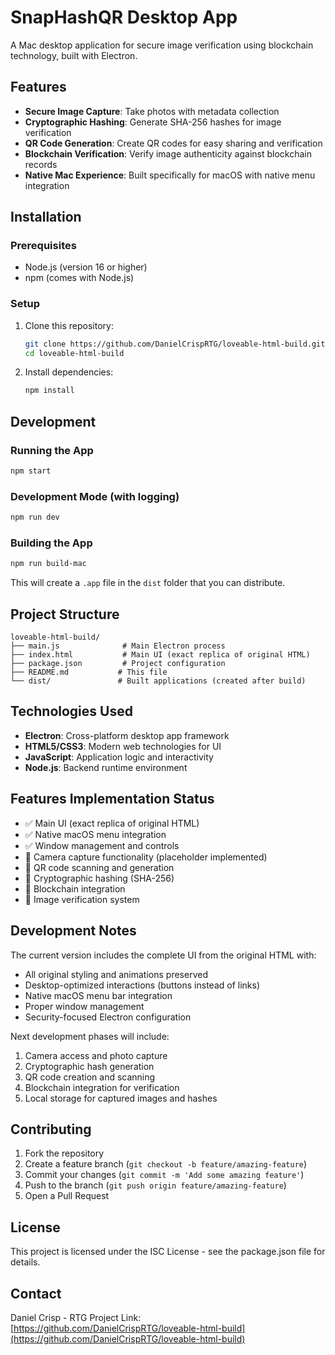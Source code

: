 # SnapHashQR Desktop App

A Mac desktop application for secure image verification using blockchain technology, built with Electron.

## Features

- **Secure Image Capture**: Take photos with metadata collection
- **Cryptographic Hashing**: Generate SHA-256 hashes for image verification
- **QR Code Generation**: Create QR codes for easy sharing and verification
- **Blockchain Verification**: Verify image authenticity against blockchain records
- **Native Mac Experience**: Built specifically for macOS with native menu integration

## Installation

### Prerequisites
- Node.js (version 16 or higher)
- npm (comes with Node.js)

### Setup
1. Clone this repository:
   ```bash
   git clone https://github.com/DanielCrispRTG/loveable-html-build.git
   cd loveable-html-build
   ```

2. Install dependencies:
   ```bash
   npm install
   ```

## Development

### Running the App
```bash
npm start
```

### Development Mode (with logging)
```bash
npm run dev
```

### Building the App
```bash
npm run build-mac
```

This will create a `.app` file in the `dist` folder that you can distribute.

## Project Structure

```
loveable-html-build/
├── main.js              # Main Electron process
├── index.html           # Main UI (exact replica of original HTML)
├── package.json         # Project configuration
├── README.md           # This file
└── dist/               # Built applications (created after build)
```

## Technologies Used

- **Electron**: Cross-platform desktop app framework
- **HTML5/CSS3**: Modern web technologies for UI
- **JavaScript**: Application logic and interactivity
- **Node.js**: Backend runtime environment

## Features Implementation Status

- ✅ Main UI (exact replica of original HTML)
- ✅ Native macOS menu integration
- ✅ Window management and controls
- 🔄 Camera capture functionality (placeholder implemented)
- 🔄 QR code scanning and generation
- 🔄 Cryptographic hashing (SHA-256)
- 🔄 Blockchain integration
- 🔄 Image verification system

## Development Notes

The current version includes the complete UI from the original HTML with:
- All original styling and animations preserved
- Desktop-optimized interactions (buttons instead of links)
- Native macOS menu bar integration
- Proper window management
- Security-focused Electron configuration

Next development phases will include:
1. Camera access and photo capture
2. Cryptographic hash generation
3. QR code creation and scanning
4. Blockchain integration for verification
5. Local storage for captured images and hashes

## Contributing

1. Fork the repository
2. Create a feature branch (`git checkout -b feature/amazing-feature`)
3. Commit your changes (`git commit -m 'Add some amazing feature'`)
4. Push to the branch (`git push origin feature/amazing-feature`)
5. Open a Pull Request

## License

This project is licensed under the ISC License - see the package.json file for details.

## Contact

Daniel Crisp - RTG
Project Link: [https://github.com/DanielCrispRTG/loveable-html-build](https://github.com/DanielCrispRTG/loveable-html-build)
